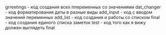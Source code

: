 grreetings - код создания всех ппеременных со значениями
dat_changer - код форматирования даты в разные виды
add_input - код с вводом значений переменных
add_list - код создания и работы со списком
final - код создания единого списка заметок
test - код того как я вижу должен выглядеть final
